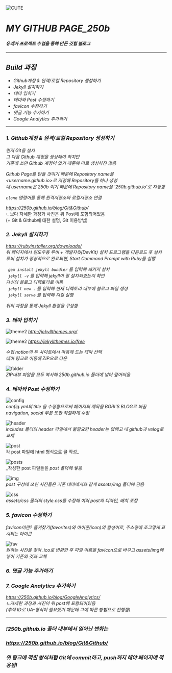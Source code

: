 ![CUTE](/preview.jpg)
# _MY GITHUB PAGE_250b_
#### _유레카 프로젝트 수업을 통해 만든 깃헙 블로그_
---
## _Build 과정_
- _Github계정 & 원격/로컬 Repository 생성하기_
- _Jekyll 설치하기_
- _테마 입히기_
- _테마와 Post 수정하기_
- _favicon 수정하기_
- _댓글 기능 추가하기_
- _Google Analytics 추가하기_
---
### _1. Github계정 & 원격/로컬 Repository 생성하기_
_먼저 Git을 설치_  
_그 다음 Github 계정을 생성해야 하지만_  
_기존에 쓰던 Github 계정이 있기 때문에 따로 생성하진 않음_


_Github Page를 만들 것이기 때문에 Repository name을_  
_<username.github.io>로 지정해 Repository를 하나 생성_  
_내 username은 250b 이기 때문에 Repository name을 '250b.github.io'로 지정함_

_`clone` 명령어를 통해 원격저장소와 로컬저장소 연결_

_https://250b.github.io/blog/Git&Github/_  
ㄴ보다 자세한 과정과 사진은 위 Post에 포함되어있음  
(+ Git & Github에 대한 설명, Git 이용방법)


### _2. Jekyll 설치하기_
_https://rubyinstaller.org/downloads/_  
_위 페이지에서 윈도우용 루비 + 개발자킷(DevKit) 설치 프로그램을 다운로드 후 설치_
_루비 설치가 정상적으로 완료되면, Start Command Prompt with Ruby를 실행_


_` gem install jekyll bundler` 를 입력해 패키지 설치_  
_` jekyll -v` 를 입력해 jekyll이 잘 설치되었는지 확인_  
_자신의 블로그 디렉토리로 이동_  
_` jekyll new .` 를 입력해 현재 디렉토리 내부에 블로그 파일 생성_  
_` jekyll serve` 를 입력해 지킬 실행_  

_위의 과정을 통해 Jekyll 환경을 구성함_


### _3. 테마 입히기_  


![theme2](/theme1.JPG)
_http://jekyllthemes.org/_


![theme2](/theme2.JPG)
_https://jekyllthemes.io/free_


_수업 notion의 두 사이트에서 마음에 드는 테마 선택_  
_테마 링크로 이동해 ZIP으로 다운_


![folder](/folder.JPG)  
_ZIP내부 파일을 모두 복사해 250b.github.io 폴더에 넣어 덮어씌움_


### _4. 테마와 Post 수정하기_
![config](/config.JPG)  
_config.yml의 title 을 수정함으로써 페이지의 제목을 BORI'S BLOG로 바꿈_  
_navigation, social 부분 또한 적절하게 수정_


![header](/header.JPG)  
_includes 폴더의 header 파일에서 불필요한 header는 없애고 내 github과 velog로 교체_


![post](/post.JPG)  
각 post 파일에 html 형식으로 글 작성_


![posts](/posts.JPG)  
_작성한 post 파일들을 _post 폴더에 넣음_


![img](/img.JPG)  
_post 구성에 쓰인 사진들은 기존 테마에서와 같게 assets/img 폴더에 담음_


![css](/css.JPG)  
_assets/css 폴더의 style.css를 수정해 여러 post의 디자인, 배치 조정_


### _5. favicon 수정하기_
_favicon이란?_
_즐겨찾기(favorites)와 아이콘(icon)의 합성어로,_
_주소창에 조그맣게 표시되는 아이콘_


![fav](/fav.JPG)  
_원하는 사진을 찾아 .ico로 변환한 후_
_파일 이름을 favicon으로 바꾸고 assets/img에 넣어 기존의 것과 교체_


### _6. 댓글 기능 추가하기_


### _7. Google Analytics 추가하기_
_https://250b.github.io/blog/GoogleAnalytics/_  
_ㄴ자세한 과정과 사진이 위 post에 포함되어있음_  
_(추적 ID로 UA-형식이 필요했기 때문에 그에 따른 방법으로 진행함)_  

-----  


### _!250b.github.io 폴더 내부에서 일어난 변화는_  
### _https://250b.github.io/blog/Git&Github/_  
### _위 링크에 적힌 방식처럼 Git에 commit하고, push까지 해야 페이지에 적용됨!_